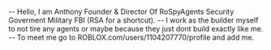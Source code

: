 -- Hello, I am Anthony Founder & Director Of RoSpyAgents Security Goverment Military FBI (RSA for a shortcut).
-- I work as the builder myself to not tire any agents or maybe because they just dont build exactly like me.
-- To meet me go to ROBLOX.com/users/1104207770/profile and add me.
